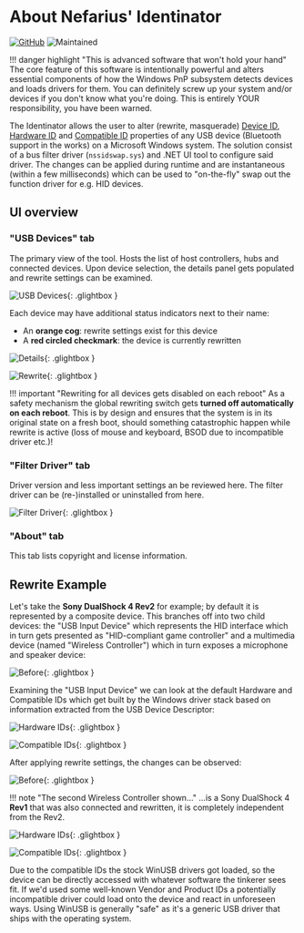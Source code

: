 # About Nefarius' Identinator

[![GitHub](https://img.shields.io/badge/GitHub-yellowgreen?logo=github)](https://github.com/nefarius/Identinator) ![Maintained](https://img.shields.io/badge/Project%20actively%20maintained-brightgreen)

!!! danger highlight "This is advanced software that won't hold your hand"
    The core feature of this software is intentionally powerful and alters essential components of how the Windows PnP subsystem detects devices and loads drivers for them. You can definitely screw up your system and/or devices if you don't know what you're doing. This is entirely YOUR responsibility, you have been warned.

The Identinator allows the user to alter (rewrite, masquerade) [Device ID](https://docs.microsoft.com/en-us/windows-hardware/drivers/install/device-ids), [Hardware ID](https://docs.microsoft.com/en-us/windows-hardware/drivers/install/hardware-ids) and [Compatible ID](https://docs.microsoft.com/en-us/windows-hardware/drivers/install/compatible-ids) properties of any USB device (Bluetooth support in the works) on a Microsoft Windows system. The solution consist of a bus filter driver (`nssidswap.sys`) and .NET UI tool to configure said driver. The changes can be applied during runtime and are instantaneous (within a few milliseconds) which can be used to "on-the-fly" swap out the function driver for e.g. HID devices.

## UI overview

### "USB Devices" tab

The primary view of the tool. Hosts the list of host controllers, hubs and connected devices. Upon device selection, the details panel gets populated and rewrite settings can be examined.

![USB Devices](images/D7BPL8rMBq.png){: .glightbox } 

Each device may have additional status indicators next to their name:

- An **orange cog**: rewrite settings exist for this device
- A **red circled checkmark**: the device is currently rewritten

![Details](images/Identinator_JgMXUWoUt2.png){: .glightbox } 

![Rewrite](images/Identinator_nM6aJIcshs.png){: .glightbox } 

!!! important "Rewriting for all devices gets disabled on each reboot"
    As a safety mechanism the global rewriting switch gets **turned off automatically on each reboot**. This is by design and ensures that the system is in its original state on a fresh boot, should something catastrophic happen while rewrite is active (loss of mouse and keyboard, BSOD due to incompatible driver etc.)!

### "Filter Driver" tab

Driver version and less important settings an be reviewed here. The filter driver can be (re-)installed or uninstalled from here.

![Filter Driver](images/Identinator_MtyzaQBlpP.png){: .glightbox } 

### "About" tab

This tab lists copyright and license information.

## Rewrite Example

Let's take the **Sony DualShock 4 Rev2** for example; by default it is represented by a composite device. This branches off into two child devices: the "USB Input Device" which represents the HID interface which in turn gets presented as "HID-compliant game controller" and a multimedia device (named "Wireless Controller") which in turn exposes a microphone and speaker device:

![Before](images/mmc_ME74WR3tG2.png){: .glightbox } 

Examining the "USB Input Device" we can look at the default Hardware and Compatible IDs which get built by the Windows driver stack based on information extracted from the USB Device Descriptor:

![Hardware IDs](images/mmc_hzP9mpgCmB.png){: .glightbox } 

![Compatible IDs](images/mmc_VaF4BO0OnD.png){: .glightbox } 

After applying rewrite settings, the changes can be observed:

![Before](images/mmc_lb8TghMekj.png){: .glightbox } 

!!! note "The second Wireless Controller shown..."
    ...is a Sony DualShock 4 **Rev1** that was also connected and rewritten, it is completely independent from the Rev2.

![Hardware IDs](images/mmc_JIqFmaIMoB.png){: .glightbox } 

![Compatible IDs](images/mmc_9AOKamFJ91.png){: .glightbox } 

Due to the compatible IDs the stock WinUSB drivers got loaded, so the device can be directly accessed with whatever software the tinkerer sees fit. If we'd used some well-known Vendor and Product IDs a potentially incompatible driver could load onto the device and react in unforeseen ways. Using WinUSB is generally "safe" as it's a generic USB driver that ships with the operating system.
